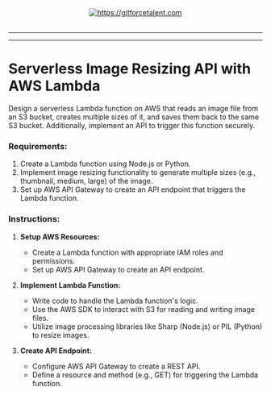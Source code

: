 <div align="center">
	<a target="_blank" href="https://gitforcetalent.com">
        <picture>
            <source media="(prefers-color-scheme: dark)" srcset="https://gitforcetalent.com/_next/image?url=%2Fimages%2Flogo-light.png&w=1920&q=75">
            <source media="(prefers-color-scheme: light)" srcset="https://gitforcetalent.com/_next/image?url=%2Fimages%2Flogo.png&w=1920&q=75">
            <img alt="https://gitforcetalent.com" src="https://gitforcetalent.com/_next/image?url=%2Fimages%2Flogo.png">
        </picture>
	</a>
    <br />
    <br />
</div>

---

---

# Serverless Image Resizing API with AWS Lambda

Design a serverless Lambda function on AWS that reads an image file from an S3 bucket, creates multiple sizes of it, and saves them back to the same S3 bucket. Additionally, implement an API to trigger this function securely.

### Requirements:

1. Create a Lambda function using Node.js or Python.
2. Implement image resizing functionality to generate multiple sizes (e.g., thumbnail, medium, large) of the image.
3. Set up AWS API Gateway to create an API endpoint that triggers the Lambda function.

### Instructions:

1. **Setup AWS Resources:**

   - Create a Lambda function with appropriate IAM roles and permissions.
   - Set up AWS API Gateway to create an API endpoint.

2. **Implement Lambda Function:**

   - Write code to handle the Lambda function's logic.
   - Use the AWS SDK to interact with S3 for reading and writing image files.
   - Utilize image processing libraries like Sharp (Node.js) or PIL (Python) to resize images.

3. **Create API Endpoint:**

   - Configure AWS API Gateway to create a REST API.
   - Define a resource and method (e.g., GET) for triggering the Lambda function.
